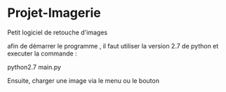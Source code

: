 Projet-Imagerie
===============

Petit logiciel de retouche d'images

afin de démarrer le programme , il faut utiliser la version 2.7 de python et executer la commande :

python2.7 main.py

Ensuite, charger une image via le menu ou le bouton
